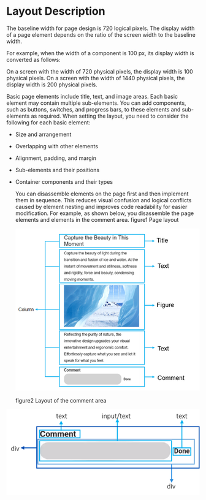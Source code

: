 # Layout Description


The baseline width for page design is 720 logical pixels. The display width of a page element depends on the ratio of the screen width to the baseline width.


For example, when the width of a component is 100 px, its display width is converted as follows:


On a screen with the width of 720 physical pixels, the display width is 100 physical pixels. On a screen with the width of 1440 physical pixels, the display width is 200 physical pixels.

Basic page elements include title, text, and image areas. Each basic element may contain multiple sub-elements. You can add components, such as buttons, switches, and progress bars, to these elements and sub-elements as required. When setting the layout, you need to consider the following for each basic element:


- Size and arrangement

- Overlapping with other elements

- Alignment, padding, and margin

- Sub-elements and their positions

- Container components and their types

  You can disassemble elements on the page first and then implement them in sequence. This reduces visual confusion and logical conflicts caused by element nesting and improves code readability for easier modification. For example, as shown below, you disassemble the page elements and elements in the comment area.
  figure1 Page layout

  ![en-us_image_0000001222967792](figures/en-us_image_0000001222967792.png)

  figure2 Layout of the comment area

![en-us_image_0000001267767889](figures/en-us_image_0000001267767889.png)
